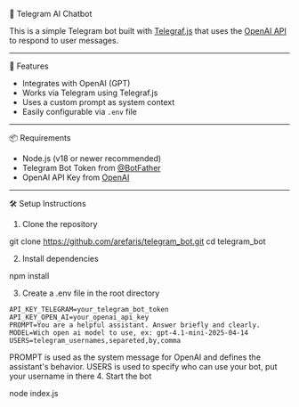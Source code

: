 🤖 Telegram AI Chatbot

This is a simple Telegram bot built with [Telegraf.js](https://telegraf.js.org/) that uses the [OpenAI API](https://platform.openai.com/docs) to respond to user messages.

---

🚀 Features

- Integrates with OpenAI (GPT)
- Works via Telegram using Telegraf.js
- Uses a custom prompt as system context
- Easily configurable via `.env` file

---

📦 Requirements

- Node.js (v18 or newer recommended)
- Telegram Bot Token from [@BotFather](https://t.me/BotFather)
- OpenAI API Key from [OpenAI](https://platform.openai.com/)

---

🛠 Setup Instructions

1. Clone the repository

git clone https://github.com/arefaris/telegram_bot.git
cd telegram_bot


2. Install dependencies

npm install

3. Create a .env file in the root directory

```
API_KEY_TELEGRAM=your_telegram_bot_token
API_KEY_OPEN_AI=your_openai_api_key
PROMPT=You are a helpful assistant. Answer briefly and clearly.
MODEL=Wich open ai model to use, ex: gpt-4.1-mini-2025-04-14
USERS=telegram_usernames,separeted,by,comma
```

PROMPT is used as the system message for OpenAI and defines the assistant's behavior.
USERS is used to specify who can use your bot, put your username in there
4. Start the bot

node index.js
